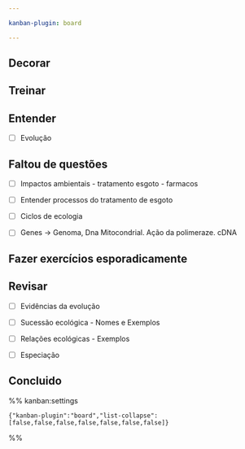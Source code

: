 ```yaml
---

kanban-plugin: board

---
```


## Decorar



## Treinar



## Entender

- [ ] Evolução


## Faltou de questões

- [ ] Impactos ambientais - tratamento esgoto - farmacos
- [ ] Entender processos do tratamento de esgoto
- [ ] Ciclos de ecologia
- [ ] Genes -> Genoma, Dna Mitocondrial. Ação da polimeraze. cDNA


## Fazer exercícios esporadicamente



## Revisar

- [ ] Evidências da evolução
- [ ] Sucessão ecológica - Nomes e Exemplos
- [ ] Relações ecológicas - Exemplos
- [ ] Especiação


## Concluido





%% kanban:settings
```
{"kanban-plugin":"board","list-collapse":[false,false,false,false,false,false,false]}
```
%%